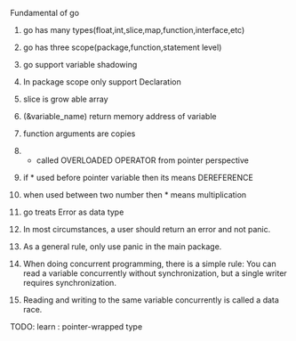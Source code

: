 Fundamental of go

1. go has many types(float,int,slice,map,function,interface,etc)
2. go has three scope(package,function,statement level)
3. go support variable shadowing
4. In package scope only support Declaration
5. slice is grow able array
6. (&variable_name) return memory address of variable
7. function arguments are copies
8. * called OVERLOADED OPERATOR from pointer perspective
9. if * used before pointer variable then its means DEREFERENCE
10. when used between two number then * means multiplication
11. go treats Error as data type
12. In most circumstances, a user should return an error and not panic.
13. As a general rule, only use panic in the main package.
14. When doing concurrent programming, there is a simple rule: You can read a variable
concurrently without synchronization, but a single writer requires synchronization.

15. Reading and writing to the same variable concurrently is called a data race.







TODO:
learn : pointer-wrapped type